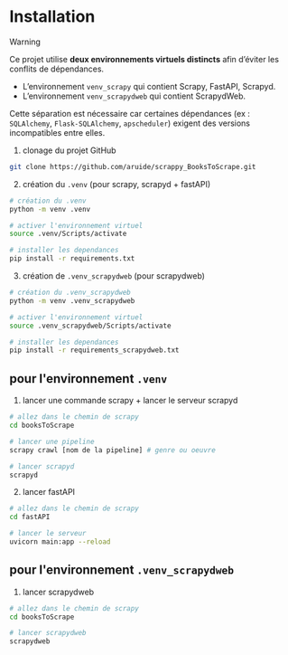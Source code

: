 # Installation

> [!WARNING]  
> Ce projet utilise **deux environnements virtuels distincts** afin d’éviter les conflits de dépendances.  
> 
> - L’environnement `venv_scrapy` qui contient Scrapy, FastAPI, Scrapyd.  
> - L’environnement `venv_scrapydweb` qui contient ScrapydWeb.  
> 
> Cette séparation est nécessaire car certaines dépendances (ex : `SQLAlchemy`, `Flask-SQLAlchemy`, `apscheduler`) exigent des versions incompatibles entre elles.  


1) clonage du projet GitHub
```bash
git clone https://github.com/aruide/scrappy_BooksToScrape.git
```

2) création du `.venv` (pour scrapy, scrapyd + fastAPI)
```bash
# création du .venv
python -m venv .venv

# activer l'environnement virtuel
source .venv/Scripts/activate

# installer les dependances
pip install -r requirements.txt
```

3) création de `.venv_scrapydweb` (pour scrapydweb)
```bash
# création du .venv_scrapydweb
python -m venv .venv_scrapydweb

# activer l'environnement virtuel
source .venv_scrapydweb/Scripts/activate

# installer les dependances
pip install -r requirements_scrapydweb.txt
```

## pour l'environnement `.venv`

1) lancer une commande scrapy + lancer le serveur scrapyd
```bash
# allez dans le chemin de scrapy
cd booksToScrape

# lancer une pipeline
scrapy crawl [nom de la pipeline] # genre ou oeuvre

# lancer scrapyd
scrapyd
```

2) lancer fastAPI
```bash
# allez dans le chemin de scrapy
cd fastAPI

# lancer le serveur
uvicorn main:app --reload
```

## pour l'environnement `.venv_scrapydweb`

1) lancer scrapydweb
```bash
# allez dans le chemin de scrapy
cd booksToScrape

# lancer scrapydweb
scrapydweb
```